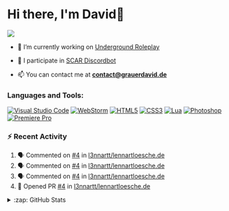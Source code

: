 <h1 align="left">Hi there, I'm David👋</h1>

<div align="left">
  <a href="https://discord.com/users/137259014986792960" >
    <img src="https://lanyard-profile-readme.vercel.app/api/137259014986792960?animated=true&hideDiscrim=true&borderRadius=20px&idleMessage=Sleeping..."  />
  </a>
</div>



- 🔭 I’m currently working on [Underground Roleplay](https://github.com/Underground-FiveM)

- 👯 I participate in [SCAR Discordbot](https://github.com/l3nnartt/scar)

- 📫 You can contact me at **contact@grauerdavid.de**

<h3 align="left">Languages and Tools:</h3>

[![Visual Studio Code](https://img.shields.io/badge/--007ACC?logo=visual%20studio%20code&logoColor=ffffff)](https://code.visualstudio.com/)
[![WebStorm](https://img.shields.io/badge/--000000?logo=webstorm&logoColor=ffffff)](https://www.jetbrains.com/de-de/webstorm/)
[![HTML5](https://img.shields.io/badge/--E34F26?logo=html5&logoColor=ffffff)]()
[![CSS3](https://img.shields.io/badge/--1572B6?logo=css3&logoColor=ffffff)]()
[![Lua](https://img.shields.io/badge/--2C2D72?logo=lua&logoColor=ffffff)](https://www.lua.org)
[![Photoshop](https://img.shields.io/badge/--31A8FF?logo=adobe%20photoshop&logoColor=000)](https://www.photoshop.com/)
[![Premiere Pro](https://img.shields.io/badge/--9999FF?logo=adobe%20premiere%20pro&logoColor=000000)](https://www.adobe.com/de/products/premiere.html)


### :zap: Recent Activity

<!--START_SECTION:activity-->
1. 🗣 Commented on [#4](https://github.com/l3nnartt/lennartloesche.de/issues/4) in [l3nnartt/lennartloesche.de](https://github.com/l3nnartt/lennartloesche.de)
2. 🗣 Commented on [#4](https://github.com/l3nnartt/lennartloesche.de/issues/4) in [l3nnartt/lennartloesche.de](https://github.com/l3nnartt/lennartloesche.de)
3. 🗣 Commented on [#4](https://github.com/l3nnartt/lennartloesche.de/issues/4) in [l3nnartt/lennartloesche.de](https://github.com/l3nnartt/lennartloesche.de)
4. 💪 Opened PR [#4](https://github.com/l3nnartt/lennartloesche.de/pull/4) in [l3nnartt/lennartloesche.de](https://github.com/l3nnartt/lennartloesche.de)
<!--END_SECTION:activity-->

<details>
  <summary>:zap: GitHub Stats</summary>
<p><img align="center" src="https://github-readme-stats.vercel.app/api?username=dqvidtm&hide_border=true&bg_color=09131B&show_icons=true&theme=dark&locale=en" alt="dqvidtm" /></p>
</details>
